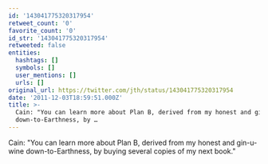 ```yaml
---
id: '143041775320317954'
retweet_count: '0'
favorite_count: '0'
id_str: '143041775320317954'
retweeted: false
entities:
  hashtags: []
  symbols: []
  user_mentions: []
  urls: []
original_url: https://twitter.com/jth/status/143041775320317954
date: '2011-12-03T18:59:51.000Z'
title: >-
  Cain: "You can learn more about Plan B, derived from my honest and gin-u-wine
  down-to-Earthness, by …
---
```


Cain: "You can learn more about Plan B, derived from my honest and gin-u-wine down-to-Earthness, by buying several copies of my next book."